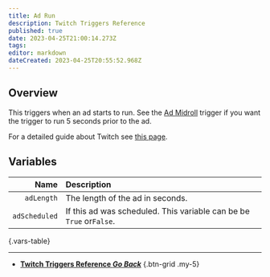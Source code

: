 ```yaml
---
title: Ad Run
description: Twitch Triggers Reference
published: true
date: 2023-04-25T21:00:14.273Z
tags: 
editor: markdown
dateCreated: 2023-04-25T20:55:52.968Z
---
```


## Overview
This triggers when an ad starts to run. See the [Ad Midroll](/Trigger/Twitch/Ad-Mid-Roll) trigger if you want the trigger to run 5 seconds prior to the ad.

For a detailed guide about Twitch see [this page](/Platfroms/Twitch).

## Variables
Name | Description
----:|:------------
`adLength` | The length of the ad in seconds.
`adScheduled` | If this ad was scheduled. This variable can be be `True` or`False`.
{.vars-table}

---

- [<i class="mdi mdi-chevron-left"></i>**Twitch Triggers Reference *Go Back***](/Triggers/Twitch)
{.btn-grid .my-5}